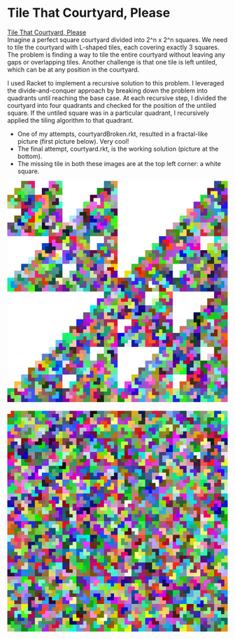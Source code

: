 # Tile That Courtyard, Please
[Tile That Courtyard, Please](https://ocw.mit.edu/courses/6-s095-programming-for-the-puzzled-january-iap-2018/4bda18c723c88ca939e5ed0714dabab0_MIT6_S095IAP18_Puzzle_7.pdf)\
Imagine a perfect square courtyard divided into 2^n x 2^n squares. We need to tile the courtyard with L-shaped tiles, each covering exactly 3 squares. The problem is finding a way to tile the entire courtyard without leaving any gaps or overlapping tiles. Another challenge is that one tile is left untiled, which can be at any position in the courtyard.

I used Racket to implement a recursive solution to this problem. I leveraged the divide-and-conquer approach by breaking down the problem into quadrants until reaching the base case. At each recursive step, I divided the courtyard into four quadrants and checked for the position of the untiled square. If the untiled square was in a particular quadrant, I recursively applied the tiling algorithm to that quadrant.
- One of my attempts, courtyardBroken.rkt, resulted in a fractal-like picture (first picture below). Very cool!
- The final attempt, courtyard.rkt, is the working solution (picture at the bottom).
- The missing tile in both these images are at the top left corner: a white square.

![courtyard_pregen.png](courtyard_pregen.png)
<br><br>
![courtyard_gen.png](courtyard_gen.png)
